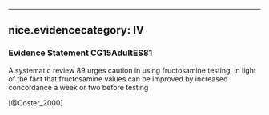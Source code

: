 
---
nice.evidencecategory: IV
---

### Evidence Statement CG15AdultES81
A systematic review 89 urges caution in using fructosamine testing, in light of the fact that fructosamine values can be improved by increased concordance a week or two before testing

[@Coster_2000]

